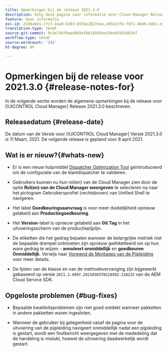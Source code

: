 ```yaml
---
title: Opmerkingen bij de release 2021.3.0
description: Volg deze pagina voor informatie over Cloud Manager Release 2021.3.0
feature: Geen informatie
exl-id: 2d38abb1-cfc7-44a9-b303-b555e2827eea,e05b22fe-f071-4b69-9db1-e3d7ee4cfbcc
translation-type: tm+mt
source-git-commit: 9c3e748f8aed969af861b505ee336eb5501d826f
workflow-type: tm+mt
source-wordcount: '242'
ht-degree: 0%

---
```


# Opmerkingen bij de release voor 2021.3.0 {#release-notes-for}

In de volgende sectie worden de algemene opmerkingen bij de release voor [!UICONTROL Cloud Manager] Release 2021.3.0 beschreven.

## Releasedatum {#release-date}

De datum van de Versie voor [!UICONTROL Cloud Manager] Versie 2021.3.0 is 11 Maart, 2021.
De volgende release is gepland voor 8 april 2021.

## Wat is er nieuw?{#whats-new}

* Er is een nieuw hulpmiddel [Dispatcher Optimization Tool](https://experienceleague.adobe.com/docs/experience-manager-cloud-manager/using/how-to-use/custom-code-quality-rules.html?lang=en#dispatcher-optimization-tool-rules) geïntroduceerd om de configuratie van de klantdispatcher te valideren.

* Gebruikers kunnen nu hun rol(en) van de Cloud Manager zien door de optie **Rol(en) van de Cloud Manager weergeven** te selecteren na naar het pictogram Gebruikersprofiel (rechtsboven) van Unified Shell te navigeren.

* Het label **Goedkeuringsaanvraag** is voor meer duidelijkheid opnieuw gelabeld aan **Productiegoedkeuring**.

* Het **Version**-label is opnieuw gelabeld aan **Git Tag** in het uitvoeringsscherm van de productiepijplijn.

* De etiketten die het gedrag bepalen wanneer de belangrijke metriek niet de bepaalde drempel ontmoeten zijn opnieuw geëtiketteerd om op hun ware gedrag te wijzen - **annuleert onmiddellijk** en **goedkeuren Onmiddellijk**. Verwijs naar [Vormend de Montages van de Pijpleiding](https://experienceleague.adobe.com/docs/experience-manager-cloud-manager/using/how-to-use/configuring-pipeline.html?lang=en#configuring-the-pipeline-settings-from-cloud-manager) voor meer details.

* De lijsten van de klasse en van de methodevervanging zijn bijgewerkt gebaseerd op versie `2021.3.4997.20210303T022849Z-210225` van de AEM Cloud Service SDK.

## Opgeloste problemen {#bug-fixes}

* Bepaalde kwaliteitsproblemen zijn niet goed ontdekt wanneer pakketten in andere pakketten waren ingesloten.

* Wanneer de gebruiker bij gelegenheid vanaf de pagina voor de uitvoering van de pijpleiding navigeert onmiddellijk nadat een pijpleiding is gestart, wordt een foutbericht weergegeven met de mededeling dat de handeling is mislukt, hoewel de uitvoering daadwerkelijk wordt gestart.
